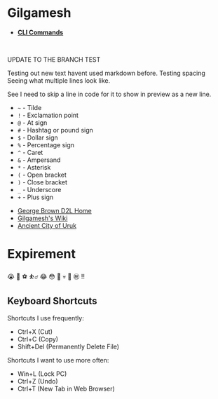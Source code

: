 # Gilgamesh

+ [**CLI Commands**](docs/cli.md)
<br>

UPDATE TO THE BRANCH TEST

Testing out new text havent used markdown before.
Testing spacing<br>
Seeing what multiple lines look like.

See I need to skip a line in code for it to show in preview as a new line.

* `~` - Tilde
* `!` - Exclamation point
* `@` - At sign
* `#` - Hashtag or pound sign
* `$` - Dollar sign
* `%` - Percentage sign
* `^` - Caret
* `&` - Ampersand
* `*` - Asterisk
* `(` - Open bracket
* `)` - Close bracket
* `_` - Underscore
* `+` - Plus sign

+ [George Brown D2L Home](https://learn.georgebrown.ca/d2l/home)
+ [Gilgamesh's Wiki](https://en.wikipedia.org/wiki/Gilgamesh)
+ [Ancient City of Uruk](https://en.wikipedia.org/wiki/Uruk)

# Expirement
:sob: :crystal_ball: :soccer: :basketball_man: :joy: :flushed: :dizzy: :skull: :mount_fuji: :congratulations: :bangbang:

## Keyboard Shortcuts
Shortcuts I use frequently:
* Ctrl+X (Cut)
* Ctrl+C (Copy)
* Shift+Del (Permanently Delete File)

Shortcuts I want to use more often:
* Win+L (Lock PC)
* Ctrl+Z (Undo)
* Ctrl+T (New Tab in Web Browser)



